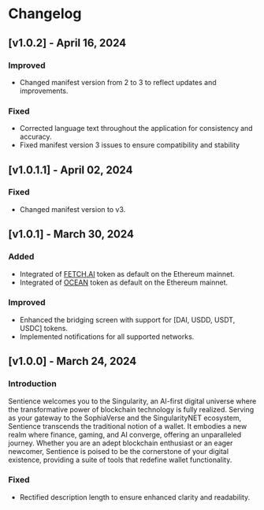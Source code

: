 # Changelog

## [v1.0.2] - April 16, 2024

### Improved
- Changed manifest version from 2 to 3 to reflect updates and improvements.
  
### Fixed
- Corrected language text throughout the application for consistency and accuracy.
- Fixed manifest version 3 issues to ensure compatibility and stability


## [v1.0.1.1] - April 02, 2024

### Fixed
- Changed manifest version to v3.


## [v1.0.1] - March 30, 2024

### Added
- Integrated of [FETCH.AI](https://etherscan.io/token/0xaea46A60368A7bD060eec7DF8CBa43b7EF41Ad85) token as default on the Ethereum mainnet.
- Integrated of [OCEAN](https://etherscan.io/token/0x967da4048cD07aB37855c090aAF366e4ce1b9F48) token as default on the Ethereum mainnet.

### Improved
- Enhanced the bridging screen with support for [DAI, USDD, USDT, USDC] tokens.
- Implemented notifications for all supported networks.

## [v1.0.0] - March 24, 2024

### Introduction
Sentience welcomes you to the Singularity, an AI-first digital universe where the transformative power of blockchain technology is fully realized. Serving as your gateway to the SophiaVerse and the SingularityNET ecosystem, Sentience transcends the traditional notion of a wallet. It embodies a new realm where finance, gaming, and AI converge, offering an unparalleled journey. Whether you are an adept blockchain enthusiast or an eager newcomer, Sentience is poised to be the cornerstone of your digital existence, providing a suite of tools that redefine wallet functionality.

### Fixed
- Rectified description length to ensure enhanced clarity and readability.
